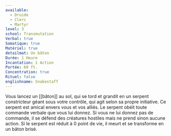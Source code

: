 ```yaml
---
available:
  - Druide
  - Clerc
  - Martyr
level: 3
school: Transmutation
Verbal: true
Somatique: true
Matériel: true
detailmat: Un bâton
Durée: 1 Heure
Incantation: 1 Action
Portée: 60 ft.
Concentration: true
Rituel: false
englishname: Snakestaff
---
```

Vous lancez un [[bâton]] au sol, qui se tord et grandit en un serpent constricteur géant sous votre contrôle, qui agit selon sa propre initiative. Ce serpent est amical envers vous et vos alliés. Le serpent obéit toute commande verbale que vous lui donnez. Si vous ne lui donnez pas de commande, il se défend des créatures hostiles mais ne prend sinon aucune action. Si le serpent est réduit à 0 point de vie, il meurt et se transforme en un bâton brisé.
